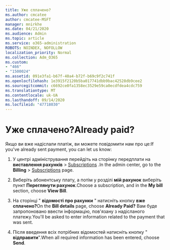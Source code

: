 ```yaml
---
title: Уже сплачено?
ms.author: cmcatee
author: cmcatee-MSFT
manager: mnirkhe
ms.date: 04/21/2020
ms.audience: Admin
ms.topic: article
ms.service: o365-administration
ROBOTS: NOINDEX, NOFOLLOW
localization_priority: Normal
ms.collection: Adm_O365
ms.custom:
- "466"
- "1500024"
ms.assetid: 091e3fa1-b67f-40a4-b72f-b69c9f2c741f
ms.openlocfilehash: 1e3915f2120b5ba017741dbb9bac42528db9cee2
ms.sourcegitcommit: c6692ce0fa1358ec3529e59ca0ecdfdea4cdc759
ms.translationtype: MT
ms.contentlocale: uk-UA
ms.lasthandoff: 09/14/2020
ms.locfileid: "47718030"
---
```

# <a name="already-paid"></a><span data-ttu-id="3e95a-102">Уже сплачено?</span><span class="sxs-lookup"><span data-stu-id="3e95a-102">Already paid?</span></span>

<span data-ttu-id="3e95a-103">Якщо ви вже надіслали платіж, ви можете повідомити нам про це:</span><span class="sxs-lookup"><span data-stu-id="3e95a-103">If you've already sent payment, you can let us know:</span></span>
  
1. <span data-ttu-id="3e95a-104">У центрі адміністрування перейдіть на сторінку передплати на **виставлення рахунків** \> [Subscriptions](https://go.microsoft.com/fwlink/p/?linkid=842054) .</span><span class="sxs-lookup"><span data-stu-id="3e95a-104">In the admin center, go to the **Billing** \> [Subscriptions](https://go.microsoft.com/fwlink/p/?linkid=842054) page.</span></span>

2. <span data-ttu-id="3e95a-105">Виберіть абонентську плату, а потім у розділі **мій рахунок** виберіть пункт **Переглянути рахунок**.</span><span class="sxs-lookup"><span data-stu-id="3e95a-105">Choose a subscription, and in the **My bill** section, choose **View Bill**.</span></span>

3. <span data-ttu-id="3e95a-106">На сторінці " **відомості про рахунки** " натисніть кнопку **вже сплачено?**</span><span class="sxs-lookup"><span data-stu-id="3e95a-106">On the **Bill details** page, choose **Already Paid?**</span></span> <span data-ttu-id="3e95a-107">Вам буде запропоновано ввести інформацію, пов'язану з надісланого платежу.</span><span class="sxs-lookup"><span data-stu-id="3e95a-107">You'll be asked to enter information related to the payment that was sent.</span></span>

4. <span data-ttu-id="3e95a-108">Після введення всіх потрібних відомостей натисніть кнопку " **відправити**".</span><span class="sxs-lookup"><span data-stu-id="3e95a-108">When all required information has been entered, choose **Send**.</span></span>